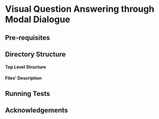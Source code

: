 # Visual Question Answering through Modal Dialogue

## Pre-requisites

## Directory Structure

#### Top Level Structure

#### Files' Description

## Running Tests

## Acknowledgements
